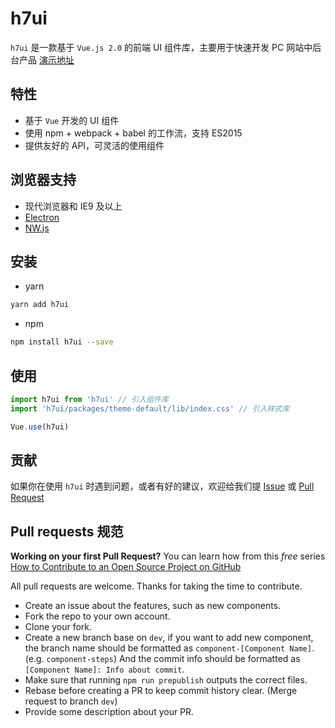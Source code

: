 # h7ui

`h7ui` 是一款基于 `Vue.js 2.0` 的前端 UI 组件库，主要用于快速开发 PC 网站中后台产品
[演示地址](https://h7ml.github.io/h7ui)

## 特性

- 基于 `Vue` 开发的 UI 组件
- 使用 npm + webpack + babel 的工作流，支持 ES2015
- 提供友好的 API，可灵活的使用组件

## 浏览器支持

- 现代浏览器和 IE9 及以上
- [Electron](http://electron.atom.io/)
- [NW.js](http://nwjs.io)

## 安装

- yarn

```bash
yarn add h7ui
```

- npm 

```bash
npm install h7ui --save
```

## 使用

```js
import h7ui from 'h7ui' // 引入组件库
import 'h7ui/packages/theme-default/lib/index.css' // 引入样式库

Vue.use(h7ui)
```

## 贡献

如果你在使用 `h7ui` 时遇到问题，或者有好的建议，欢迎给我们提 [Issue](https://github.com/h7ml/h7ui/issues) 或 [Pull Request](https://github.com/h7ml/h7ui/pulls)


## Pull requests 规范

**Working on your first Pull Request?** You can learn how from this *free* series
[How to Contribute to an Open Source Project on GitHub](https://egghead.io/series/how-to-contribute-to-an-open-source-project-on-github)

All pull requests are welcome. Thanks for taking the time to contribute.

- Create an issue about the features, such as new components.
- Fork the repo to your own account.
- Clone your fork.
- Create a new branch base on `dev`, if you want to add new component, the branch name should be formatted as `component-[Component Name]`. (e.g. `component-steps`) And the commit info should be formatted as `[Component Name]: Info about commit`.
- Make sure that running `npm run prepublish` outputs the correct files.
- Rebase before creating a PR to keep commit history clear. (Merge request to branch `dev`)
- Provide some description about your PR.
